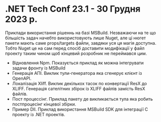 # .NET Tech Conf 23.1 - 30 Грудня 2023 р.

Приклади використання рішеннь на базі MSBuild. Незважаючи на те що більшість задач
начебто використовують лише Nuget, але ці нюгет пакети мають саме props/targets файли, 
завдяки уся ця магія доступна. Тобто Nuget це на сам перед спосіб доставити модифікації у файл проекту
таким чином щоб кінцевий розробник не переймався цим.

- Відновлення Npm. Показується приклад як можна інтегрувати задачи фронту із MSBuild
- Генерація АПІ. Виклик тули-генератора яка сгенерує клієнт із OpenAPI.
- Локалізація Xliff. Виклик декількох тасок по конвертації ResX до XLIFF. Генерація сателітних збірок із XLIFF файлів замість ResX файлів.
- Пост процессінг. Приклад пакету де викликається тула яка робить постпроцесінг кінцевої збірки.
- Пример Dll. Приклад використання MSBuild SDK для інтеграції C проекту із .NET проектів.
